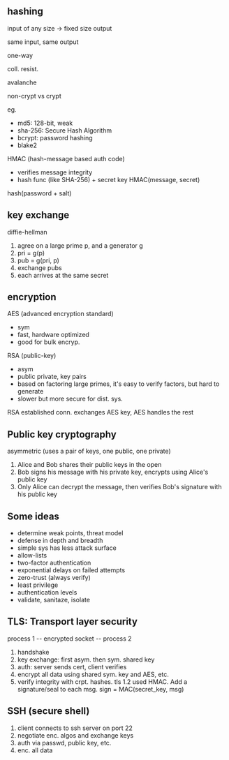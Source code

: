 ---
---
## hashing  

input of any size -> fixed size output 

same input, same output

one-way 

coll. resist. 

avalanche 

non-crypt vs crypt

eg. 
- md5: 128-bit, weak
- sha-256: Secure Hash Algorithm
- bcrypt: password hashing
- blake2


HMAC (hash-message based auth code)
- verifies message integrity 
- hash func (like SHA-256) + secret key  HMAC(message, secret)

hash(password + salt)


## key exchange 

diffie-hellman 
1. agree on a large prime p, and a generator g 
2. pri = g(p) 
3. pub = g(pri, p)
4. exchange pubs 
5. each arrives at the same secret 

## encryption 

AES (advanced encryption standard)
- sym 
- fast, hardware optimized
- good for bulk encryp. 

RSA (public-key) 
- asym 
- public private, key pairs 
- based on factoring large primes, it's easy to verify factors, but hard to generate
- slower but more secure for dist. sys. 


RSA established conn. exchanges AES key, AES handles the rest 


## Public key cryptography 

asymmetric (uses a pair of keys, one public, one private)

1. Alice and Bob shares their public keys in the open
2. Bob signs his message with his private key, encrypts using Alice's public key 
3. Only Alice can decrypt the message, then verifies Bob's signature with his public key 


## Some ideas
- determine weak points, threat model
- defense in depth and breadth
- simple sys has less attack surface
- allow-lists
- two-factor authentication
- exponential delays on failed attempts
- zero-trust (always verify)
- least privilege
- authentication levels
- validate, sanitaze, isolate





## TLS: Transport layer security

process 1 -- encrypted socket -- process 2

1. handshake 
2. key exchange: first asym. then sym. shared key 
3. auth: server sends cert, client verifies 
4. encrypt all data using shared sym. key and AES, etc. 
5. verify integrity with crpt. hashes. tls 1.2 used HMAC. Add a signature/seal to each msg. sign = MAC(secret_key, msg)

## SSH (secure shell)

1. client connects to ssh server on port 22
2. negotiate enc. algos and exchange keys
3. auth via passwd, public key, etc. 
4. enc. all data 